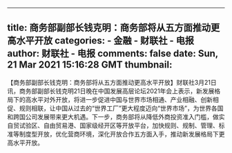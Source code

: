 
---
title: 商务部副部长钱克明：商务部将从五方面推动更高水平开放
categories: 
    - 金融
    - 财联社 - 电报
author: 财联社 - 电报
comments: false
date: Sun, 21 Mar 2021 15:16:28 GMT
thumbnail: 
---

<div>   
【商务部副部长钱克明：商务部将从五方面推动更高水平开放】财联社3月21日讯，商务部副部长钱克明21日晚在中国发展高层论坛2021年会上表示，新发展格局下的高水平对外开放，将进一步促进中国与世界市场相通、产业相融、创新相促、规则相联，让中国从过去的“世界工厂”更大程度迈向“世界市场”，为世界各国和跨国公司发展带来更大机遇。下一步，商务部将从降低外商投资准入门槛，做实自贸试验区、自由贸易港、国家级经开区等开放平台，加快规则、规制、管理、标准等制度型开放，优化营商环境，深化开放合作五方面入手，推动新发展格局下更高水平开放。  
</div>
            